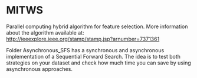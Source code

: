 # MITWS
Parallel computing hybrid algorithm for feature selection. More information about the algorithm available at: http://ieeexplore.ieee.org/stamp/stamp.jsp?arnumber=7371361


Folder Asynchronous_SFS has a synchronous and asynchronous implementation of a Sequential Forward Search. The idea is to test both strategies on your dataset and check how much time you can save by using asynchronous approaches. 
